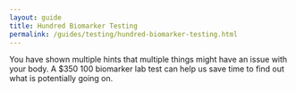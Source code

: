 ```yaml
---
layout: guide
title: Hundred Biomarker Testing
permalink: /guides/testing/hundred-biomarker-testing.html
---
```


You have shown multiple hints that multiple things might have an issue with your body.  A $350 100 biomarker lab test can help us save time to find out what is potentially going on.